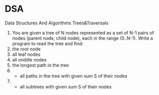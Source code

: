 # DSA
Data Structures And Algorithms
Trees&Traversals

1. You are given a tree of N nodes represented as a set
of N-1 pairs of nodes (parent node, child node), each
in the range (0..N-1).
Write a program to read
the tree and find:
  1. the root node
  2. all leaf nodes
  3. all middle nodes
  4. the longest path in the tree
  5. * all paths in the tree with given sum S of their nodes
  6. * all subtrees with given sum S of their nodes